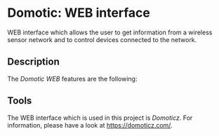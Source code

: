 # Domotic: WEB interface

WEB interface which allows the user to get information from a wireless sensor network and to control devices connected to the network.


## Description

The *Domotic WEB* features are the following:


## Tools

The WEB interface which is used in this project is *Domoticz*.
For information, please have a look at https://domoticz.com/.
